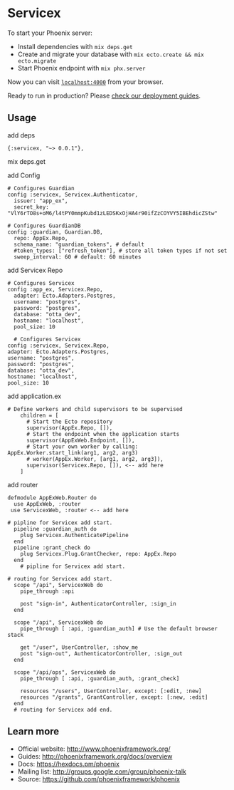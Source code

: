# Servicex

To start your Phoenix server:

  * Install dependencies with `mix deps.get`
  * Create and migrate your database with `mix ecto.create && mix ecto.migrate`
  * Start Phoenix endpoint with `mix phx.server`

Now you can visit [`localhost:4000`](http://localhost:4000) from your browser.

Ready to run in production? Please [check our deployment guides](http://www.phoenixframework.org/docs/deployment).

## Usage

 add deps

 ```
{:servicex, "~> 0.0.1"},
 ```

mix deps.get


add Config

```
# Configures Guardian
config :servicex, Servicex.Authenticator,
  issuer: "app_ex",
  secret_key: "VlY6rTO8s+oM6/l4tPY0mmpKubd1zLEDSKxOjHA4r90ifZzCOYVY5IBEhdicZStw"

# Configures GuardianDB
config :guardian, Guardian.DB,
  repo: AppEx.Repo,
  schema_name: "guardian_tokens", # default
  #token_types: ["refresh_token"], # store all token types if not set
  sweep_interval: 60 # default: 60 minutes
```

add Servicex Repo

```
# Configures Servicex
config :app_ex, Servicex.Repo,
  adapter: Ecto.Adapters.Postgres,
  username: "postgres",
  password: "postgres",
  database: "otta_dev",
  hostname: "localhost",
  pool_size: 10

  # Configures Servicex
config :servicex, Servicex.Repo,
adapter: Ecto.Adapters.Postgres,
username: "postgres",
password: "postgres",
database: "otta_dev",
hostname: "localhost",
pool_size: 10
```
add application.ex

```
# Define workers and child supervisors to be supervised
    children = [
      # Start the Ecto repository
      supervisor(AppEx.Repo, []),
      # Start the endpoint when the application starts
      supervisor(AppExWeb.Endpoint, []),
      # Start your own worker by calling: AppEx.Worker.start_link(arg1, arg2, arg3)
      # worker(AppEx.Worker, [arg1, arg2, arg3]),
      supervisor(Servicex.Repo, []), <-- add here
    ]
```

add router


```
defmodule AppExWeb.Router do
  use AppExWeb, :router
 use ServicexWeb, :router <-- add here

# pipline for Servicex add start.
  pipeline :guardian_auth do
    plug Servicex.AuthenticatePipeline
  end
  pipeline :grant_check do
    plug Servicex.Plug.GrantChecker, repo: AppEx.Repo
  end
    # pipline for Servicex add start.

# routing for Servicex add start.
  scope "/api", ServicexWeb do
    pipe_through :api

    post "sign-in", AuthenticatorController, :sign_in
  end

  scope "/api", ServicexWeb do
    pipe_through [ :api, :guardian_auth] # Use the default browser stack

    get "/user", UserController, :show_me
    post "sign-out", AuthenticatorController, :sign_out
  end

  scope "/api/ops", ServicexWeb do
    pipe_through [ :api, :guardian_auth, :grant_check]

    resources "/users", UserController, except: [:edit, :new]
    resources "/grants", GrantController, except: [:new, :edit]
  end
  # routing for Servicex add end.
```



## Learn more

  * Official website: http://www.phoenixframework.org/
  * Guides: http://phoenixframework.org/docs/overview
  * Docs: https://hexdocs.pm/phoenix
  * Mailing list: http://groups.google.com/group/phoenix-talk
  * Source: https://github.com/phoenixframework/phoenix